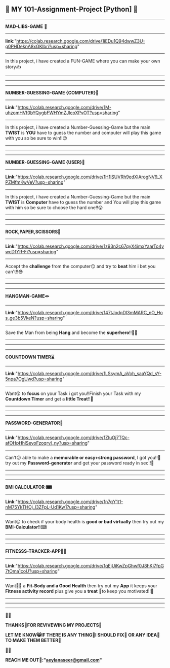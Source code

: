 🌟 MY 101-Assignment-Project [Python] 🌟
------------------------------------------------------------------------------------------------------------------------------------------------------------------------------------------------------------------
------------------------------------------------------------------------------------------------------------------------------------------------------------------------------------------------------------------
**MAD-LIBS-GAME** 🤯
***
**link**:"https://colab.research.google.com/drive/1iEDu1Q94dwwZ3U-g0PHDeknA8xGKIbri?usp=sharing"
***
In this project, i have created a FUN-GAME where you can make your own story✍️
***
------------------------------------------------------------------------------------------------------------------------------------------------------------------------------------------------------------------
------------------------------------------------------------------------------------------------------------------------------------------------------------------------------------------------------------------
**NUMBER-GUESSING-GAME {COMPUTER}🦾** 
***
**Link**:"https://colab.research.google.com/drive/1M-uhzomHVf0bYQygbFWHYmZJleoXPvOT?usp=sharing"
***
In this project, i have created a Number-Guessing-Game but the main **TWIST** is **YOU** have to guess the number and computer will play this game with you so be sure to win!!😉
***
-----------------------------------------------------------------------------------------------------------------------------------------------------------------------------------------------------------------
-----------------------------------------------------------------------------------------------------------------------------------------------------------------------------------------------------------------
**NUMBER-GUESSING-GAME {USER}🧠**
***
**Link**:"https://colab.research.google.com/drive/1H1lSUVRh9edXIArogNV9_XPZMfmKwVeV?usp=sharing"
***
In this project, i have created a Number-Guessing-Game but the main **TWIST** is **Computer** have to guess the number and You will play this game with him so be sure to choose the hard one!!😝
***
-----------------------------------------------------------------------------------------------------------------------------------------------------------------------------------------------------------------
-----------------------------------------------------------------------------------------------------------------------------------------------------------------------------------------------------------------
**ROCK,PAPER,SCISSORS🤺**
***
**Link**:"https://colab.research.google.com/drive/1z93n2c67qyX4imxYaarTo4ywcDfYR-Fi?usp=sharing"
***
Accept the **challenge** from the computer😏 and try to **beat** him i bet you can't!!😎
***
-----------------------------------------------------------------------------------------------------------------------------------------------------------------------------------------------------------------
-----------------------------------------------------------------------------------------------------------------------------------------------------------------------------------------------------------------
**HANGMAN-GAME🪢**
***
**Link**:"https://colab.research.google.com/drive/147tJodqDI3mMARC_nO_Hos_ge3b5VkeN?usp=sharing"
***
Save the Man from being **Hang** and become the **superhero**!!🦸🏻
***
-----------------------------------------------------------------------------------------------------------------------------------------------------------------------------------------------------------------
-----------------------------------------------------------------------------------------------------------------------------------------------------------------------------------------------------------------
**COUNTDOWN TIMER⌛️**
***
**Link**:"https://colab.research.google.com/drive/1LSsymA_aVoh_saaYQd_sY-5npa7OgUwd?usp=sharing"
***
Want😲 to **focus** on your Task i got you!!Finish your Task with my **Countdown Timer** and get a **little Treat**!!🍭
***
-----------------------------------------------------------------------------------------------------------------------------------------------------------------------------------------------------------------
-----------------------------------------------------------------------------------------------------------------------------------------------------------------------------------------------------------------
**PASSWORD-GENERATOR🤖**
***
**Link**:"https://colab.research.google.com/drive/1ZIuOj7TQc-afOHpHhlSeyoFzoqrvI_ny?usp=sharing"
***
Can't😖 able to make a **memorable or easy+strong password**, I got you!!🤠 try out my **Password-generator** and get your password ready in sec!!👊
***
-----------------------------------------------------------------------------------------------------------------------------------------------------------------------------------------------------------------
-----------------------------------------------------------------------------------------------------------------------------------------------------------------------------------------------------------------
**BMI CALCULATOR ⌨**
***
**Link**:"https://colab.research.google.com/drive/1n7qY1t1-nM75YkTHOj_l3ZFpL-Ud1Kw1?usp=sharing"
***
Want😕 to check if your body health is **good or bad virtually** then try out my **BMI-Calculator**!!⌨
***
-----------------------------------------------------------------------------------------------------------------------------------------------------------------------------------------------------------------
-----------------------------------------------------------------------------------------------------------------------------------------------------------------------------------------------------------------
**FITNESSS-TRACKER-APP💪🏻**
***
**Link**:"https://colab.research.google.com/drive/1qEjUiKwZpGhwf0J8hKi7fpG7tOma1coU?usp=sharing"
***
Want😮‍💨 a **Fit-Body and a Good Health** then try out my **App** it keeps your **Fitness activity record** plus give you a **treat** 🧁to keep you motivated!!💪
***
-----------------------------------------------------------------------------------------------------------------------------------------------------------------------------------------------------------------
-----------------------------------------------------------------------------------------------------------------------------------------------------------------------------------------------------------------
💮💮


**THANKS🩷FOR REVIVEWING MY PROJECTS💙**


**LET ME KNOW😸IF THERE IS ANY THING👾I SHOULD FIX💪 OR ANY IDEA🧠 TO MAKE THEM BETTER🌟**


💮💮

**REACH ME OUT📧:"aeylanaseer@gmail.com"**


